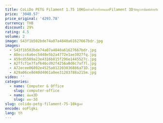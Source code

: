 ```yaml
---
title: CoLiDo PETG Filament 1.75 10KGอย่างเรียบร้อยแผลFilament 3Dวัสดุการพิมพ์สําหรับFDM 3Dเครื่องพิมพ์ 10 ชิ้น/แพ็คFast Shipping
price: '3048.57'
price_original: '4293.78'
currency: THB
discount: 29%
rating: 4.5
volume: 2
image: S43f1b502bde74a07a4840a61627667bdr.jpg
images:
  - S43f1b502bde74a07a4840a61627667bdr.jpg
  - A8eccc6a6ec5448e5b2a4772e1ae3027fq.jpg
  - A59cd5509a23e4316b815f296e1445527c.jpg
  - A2ffcf1e7faf646cd92f4256a0d6c7af7l.jpg
  - A72ecee06892e4525a012203036886a71D.jpg
  - A29a06ce8d40d4061a0ee31283788a215m.jpg
video: ''
categories:
  - name: Computer & Office
    slug: computer-office
  - name: พิมพ์3D
    slug: มพ-3d
slug: colido-petg-filament-75-10kgอย
encode: ooFlgki
lang: th
---
```

  